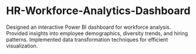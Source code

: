# HR-Workforce-Analytics-Dashboard
Designed an interactive Power BI dashboard for workforce analysis. Provided insights into employee demographics, diversity trends, and hiring patterns. Implemented data transformation techniques for efficient visualization.

